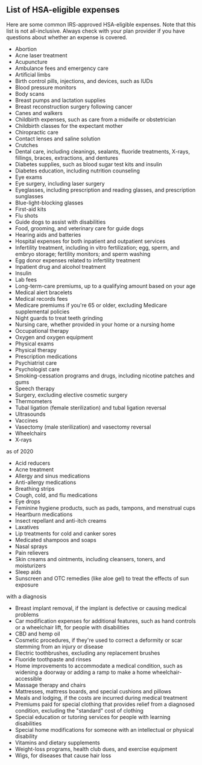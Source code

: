 

## List of HSA-eligible expenses

Here are some common IRS-approved HSA-eligible expenses. Note that this list is not all-inclusive. Always check with your plan provider if you have questions about whether an expense is covered.

- Abortion
- Acne laser treatment
- Acupuncture
- Ambulance fees and emergency care
- Artificial limbs
- Birth control pills, injections, and devices, such as IUDs
- Blood pressure monitors
- Body scans
- Breast pumps and lactation supplies
- Breast reconstruction surgery following cancer
- Canes and walkers
- Childbirth expenses, such as care from a midwife or obstetrician
- Childbirth classes for the expectant mother
- Chiropractic care
- Contact lenses and saline solution
- Crutches
- Dental care, including cleanings, sealants, fluoride treatments, X-rays, fillings, braces, extractions, and dentures
- Diabetes supplies, such as blood sugar test kits and insulin
- Diabetes education, including nutrition counseling
- Eye exams
- Eye surgery, including laser surgery
- Eyeglasses, including prescription and reading glasses, and prescription sunglasses
- Blue-light-blocking glasses
- First-aid kits
- Flu shots
- Guide dogs to assist with disabilities
- Food, grooming, and veterinary care for guide dogs
- Hearing aids and batteries
- Hospital expenses for both inpatient and outpatient services
- Infertility treatment, including in vitro fertilization; egg, sperm, and embryo storage; fertility monitors; and sperm washing
- Egg donor expenses related to infertility treatment
- Inpatient drug and alcohol treatment
- Insulin
- Lab fees
- Long-term-care premiums, up to a qualifying amount based on your age
- Medical alert bracelets
- Medical records fees
- Medicare premiums if you're 65 or older, excluding Medicare supplemental policies
- Night guards to treat teeth grinding
- Nursing care, whether provided in your home or a nursing home
- Occupational therapy
- Oxygen and oxygen equipment
- Physical exams
- Physical therapy
- Prescription medications
- Psychiatrist care
- Psychologist care
- Smoking-cessation programs and drugs, including nicotine patches and gums
- Speech therapy
- Surgery, excluding elective cosmetic surgery
- Thermometers
- Tubal ligation (female sterilization) and tubal ligation reversal
- Ultrasounds
- Vaccines
- Vasectomy (male sterilization) and vasectomy reversal
- Wheelchairs
- X-rays


as of 2020

- Acid reducers
- Acne treatment
- Allergy and sinus medications
- Anti-allergy medications
- Breathing strips
- Cough, cold, and flu medications
- Eye drops
- Feminine hygiene products, such as pads, tampons, and menstrual cups
- Heartburn medications
- Insect repellant and anti-itch creams
- Laxatives
- Lip treatments for cold and canker sores
- Medicated shampoos and soaps
- Nasal sprays
- Pain relievers
- Skin creams and ointments, including cleansers, toners, and moisturizers
- Sleep aids
- Sunscreen and OTC remedies (like aloe gel) to treat the effects of sun exposure

with a diagnosis

- Breast implant removal, if the implant is defective or causing medical problems
- Car modification expenses for additional features, such as hand controls or a wheelchair lift, for people with disabilities
- CBD and hemp oil
- Cosmetic procedures, if they're used to correct a deformity or scar stemming from an injury or disease
- Electric toothbrushes, excluding any replacement brushes
- Fluoride toothpaste and rinses
- Home improvements to accommodate a medical condition, such as widening a doorway or adding a ramp to make a home wheelchair-accessible
- Massage therapy and chairs
- Mattresses, mattress boards, and special cushions and pillows
- Meals and lodging, if the costs are incurred during medical treatment
- Premiums paid for special clothing that provides relief from a diagnosed condition, excluding the "standard" cost of clothing
- Special education or tutoring services for people with learning disabilities
- Special home modifications for someone with an intellectual or physical disability
- Vitamins and dietary supplements
- Weight-loss programs, health club dues, and exercise equipment
- Wigs, for diseases that cause hair loss